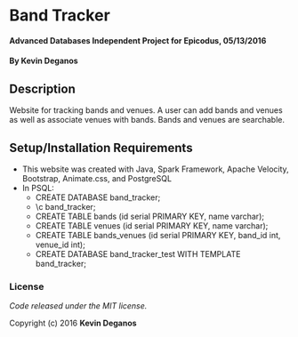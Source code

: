 # Band Tracker

#### Advanced Databases Independent Project for Epicodus, 05/13/2016

#### By **Kevin Deganos**

## Description

Website for tracking bands and venues. A user can add bands and venues as well as associate venues with bands. Bands and venues are searchable.

## Setup/Installation Requirements

* This website was created with Java, Spark Framework, Apache Velocity, Bootstrap, Animate.css, and PostgreSQL
* In PSQL:
  * CREATE DATABASE band\_tracker;
  * \\c band\_tracker;
  * CREATE TABLE bands (id serial PRIMARY KEY, name varchar);
  * CREATE TABLE venues (id serial PRIMARY KEY, name varchar);
  * CREATE TABLE bands_venues (id serial PRIMARY KEY, band_id int, venue_id int);
  * CREATE DATABASE band\_tracker\_test WITH TEMPLATE band\_tracker;

### License

*Code released under the MIT license.*

Copyright (c) 2016 **Kevin Deganos**
